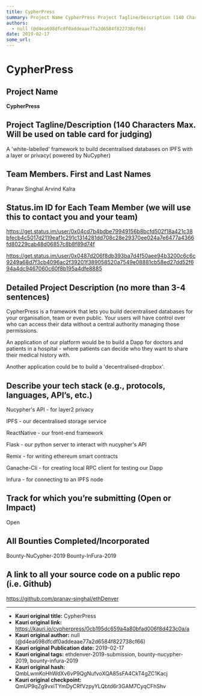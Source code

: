 ```yaml
---
title: CypherPress
summary: Project Name CypherPress Project Tagline/Description (140 Characters Max. Will be used on table card for judging) A white-labelled framework to build decentralised databases on IPFS with a layer or privacy( powered by NuCypher) Team Members. First and Last Names Pranav Singhal Arvind Kalra Status.im ID for Each Team Member (we will use this to contact you and your team) https-//get.status.im/user/0x04cd7b4bdbe79949156b8bcfd502f18a421c38bfecb4c5017d2119eaf1c291c1314281dd708c28e29370ee024a7e6477a4
authors:
  - null (@d4ea698dfcdf0addeaae77a2d6584f822738cf66)
date: 2019-02-17
some_url: 
---
```


# CypherPress



## Project Name
**CypherPress**

## Project Tagline/Description (140 Characters Max. Will be used on table card for judging)
A 'white-labelled' framework to build decentralised databases on IPFS with a layer or privacy( powered by NuCypher)

## Team Members. First and Last Names
Pranav Singhal
Arvind Kalra

## Status.im ID for Each Team Member (we will use this to contact you and your team)

https://get.status.im/user/0x04cd7b4bdbe79949156b8bcfd502f18a421c38bfecb4c5017d2119eaf1c291c1314281dd708c28e29370ee024a7e6477a4366fd80229cab48d06857c8b8f89d74f

https://get.status.im/user/0x0487d206f8db393ba7d4f50aee94b3200c6c6c9249a68d7f3cb4096ac2f39201f389058520a7549e08881cb58ed27dd52f694a4dc9467060c60f8b195a4dfe8885

## Detailed Project Description (no more than 3-4 sentences)
CypherPress is a framework that lets you build decentralised databases for your organisation, team or even public. Your users will have control over who can access their data without a central authority managing those permissions.

 An application of our platform would be to build a Dapp for doctors and patients in a hospital - where patients can decide who they want to share their medical history with.

Another application could be to build a 'decentralised-dropbox'.

## Describe your tech stack (e.g., protocols, languages, API’s, etc.)
Nucypher's API - for layer2 privacy 

IPFS - our decentralised storage service 

ReactNative - our front-end framework 

Flask - our python server to interact with nucypher's API 

Remix - for writing ethereum smart contracts

Ganache-Cli - for creating local RPC client for testing our Dapp

Infura - for connecting to an IPFS node


## Track for which you’re submitting (Open or Impact)
Open 

## All Bounties Completed/Incorporated

Bounty-NuCypher-2019
Bounty-InFura-2019

## A link to all your source code on a public repo (i.e. Github)
https://github.com/pranav-singhal/ethDenver






---

- **Kauri original title:** CypherPress
- **Kauri original link:** https://kauri.io/cypherpress/0cb195dc659a4a80bfad006f8d423c0a/a
- **Kauri original author:** null (@d4ea698dfcdf0addeaae77a2d6584f822738cf66)
- **Kauri original Publication date:** 2019-02-17
- **Kauri original tags:** ethdenver-2019-submission, bounty-nucypher-2019, bounty-infura-2019
- **Kauri original hash:** QmbLwmKoHhWdXv6vP9QgNufvoXQA85sFA4CkT4gZC1Kacj
- **Kauri original checkpoint:** QmUP9qZg9vxiTYmDyCRfVzpyYLQbtd6r3GAM7CyqCFhShv



